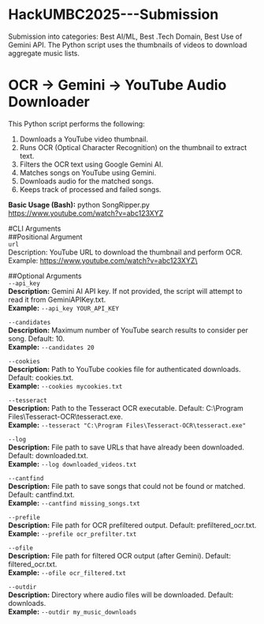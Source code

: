 # HackUMBC2025---Submission
Submission into categories: Best AI/ML, Best .Tech Domain, Best Use of Gemini API. The Python script uses the thumbnails of videos to download aggregate music lists.

# OCR → Gemini → YouTube Audio Downloader

This Python script performs the following:

1. Downloads a YouTube video thumbnail.
2. Runs OCR (Optical Character Recognition) on the thumbnail to extract text.
3. Filters the OCR text using Google Gemini AI.
4. Matches songs on YouTube using Gemini.
5. Downloads audio for the matched songs.
6. Keeps track of processed and failed songs.

**Basic Usage (Bash):** python SongRipper.py https://www.youtube.com/watch?v=abc123XYZ


#CLI Arguments\
##Positional Argument\
  ````url````\
Description: YouTube URL to download the thumbnail and perform OCR.\
Example: https://www.youtube.com/watch?v=abc123XYZ\


##Optional Arguments\
  ````--api_key````<br />
**Description:** Gemini AI API key. If not provided, the script will attempt to read it from GeminiAPIKey.txt.<br />
**Example:** ````--api_key YOUR_API_KEY````<br />

  ````--candidates````<br />
**Description:** Maximum number of YouTube search results to consider per song. Default: 10.<br />
**Example:** ````--candidates 20````<br />

  ````--cookies````<br />
**Description:** Path to YouTube cookies file for authenticated downloads. Default: cookies.txt.<br />
**Example:** ````--cookies mycookies.txt````<br />

  ````--tesseract````<br />
**Description:** Path to the Tesseract OCR executable. Default: C:\Program Files\Tesseract-OCR\tesseract.exe.<br />
**Example:** ````--tesseract "C:\Program Files\Tesseract-OCR\tesseract.exe"````<br />

  ````--log````<br />
**Description:** File path to save URLs that have already been downloaded. Default: downloaded.txt.<br />
**Example:** ````--log downloaded_videos.txt````<br />

  ````--cantfind````<br />
**Description:** File path to save songs that could not be found or matched. Default: cantfind.txt.<br />
**Example:** ````--cantfind missing_songs.txt````<br />

  ````--prefile````<br />
**Description:** File path for OCR prefiltered output. Default: prefiltered_ocr.txt.<br />
**Example:** ````--prefile ocr_prefilter.txt````<br />

  ````--ofile````<br />
**Description:** File path for filtered OCR output (after Gemini). Default: filtered_ocr.txt.<br />
**Example:** ````--ofile ocr_filtered.txt````<br />

  ````--outdir````<br />
**Description:** Directory where audio files will be downloaded. Default: downloads.<br />
**Example:** ````--outdir my_music_downloads````<br />

